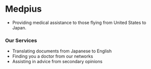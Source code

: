 # Medpius

* Providing medical assistance to those flying from United States to Japan.

### Our Services
* Translating documents from Japanese to English
* Finding you a doctor from our networks
* Assisting in advice from secondary opinions
